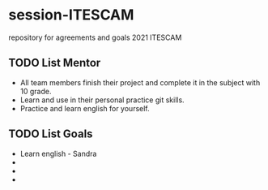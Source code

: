 # session-ITESCAM
repository for agreements and goals 2021 ITESCAM

## TODO List Mentor
- All team members finish their project and complete it in the subject with 10 grade.
- Learn and use in their personal practice git skills.
- Practice and learn english for yourself.

## TODO List Goals

- Learn english - Sandra
-
-
-
